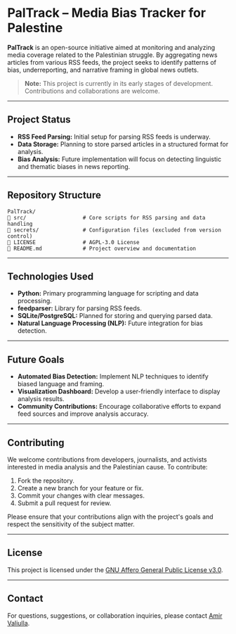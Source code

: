 # PalTrack – Media Bias Tracker for Palestine

**PalTrack** is an open-source initiative aimed at monitoring and analyzing media coverage related to the Palestinian struggle. By aggregating news articles from various RSS feeds, the project seeks to identify patterns of bias, underreporting, and narrative framing in global news outlets.

> **Note:** This project is currently in its early stages of development. Contributions and collaborations are welcome.

---

##  Project Status

* **RSS Feed Parsing:** Initial setup for parsing RSS feeds is underway.
* **Data Storage:** Planning to store parsed articles in a structured format for analysis.
* **Bias Analysis:** Future implementation will focus on detecting linguistic and thematic biases in news reporting.

---

##  Repository Structure

```
PalTrack/
🔹 src/                  # Core scripts for RSS parsing and data handling
🔹 secrets/              # Configuration files (excluded from version control)
🔹 LICENSE               # AGPL-3.0 License
🔹 README.md             # Project overview and documentation
```

---

##  Technologies Used

* **Python:** Primary programming language for scripting and data processing.
* **feedparser:** Library for parsing RSS feeds.
* **SQLite/PostgreSQL:** Planned for storing and querying parsed data.
* **Natural Language Processing (NLP):** Future integration for bias detection.

---

##  Future Goals

* **Automated Bias Detection:** Implement NLP techniques to identify biased language and framing.
* **Visualization Dashboard:** Develop a user-friendly interface to display analysis results.
* **Community Contributions:** Encourage collaborative efforts to expand feed sources and improve analysis accuracy.

---

##  Contributing

We welcome contributions from developers, journalists, and activists interested in media analysis and the Palestinian cause. To contribute:

1. Fork the repository.
2. Create a new branch for your feature or fix.
3. Commit your changes with clear messages.
4. Submit a pull request for review.

Please ensure that your contributions align with the project's goals and respect the sensitivity of the subject matter.

---

##  License

This project is licensed under the [GNU Affero General Public License v3.0](https://www.gnu.org/licenses/agpl-3.0.html).

---

##  Contact

For questions, suggestions, or collaboration inquiries, please contact [Amir Valiulla](amirvaliulla32@gmail.com).
